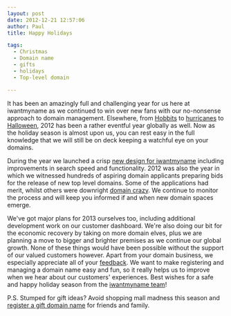 ```yaml
---
layout: post
date: 2012-12-21 12:57:06
author: Paul
title: Happy Holidays

tags:
  - Christmas
  - Domain name
  - gifts
  - holidays
  - Top-level domain

---
```


It has been an amazingly full and challenging year for us here at iwantmyname as we continued to win over new fans with our no-nonsense approach to domain management. Elsewhere, from [Hobbits](https://iwantmyname.com/blog/2012/11/in-the-domain-of-middle-earth.html) to [hurricanes](https://iwantmyname.com/blog/2012/11/why-your-domain-survived-the-sandy-storm.html) to [Halloween](https://iwantmyname.co.nz/blog/2012/10/scared-bitless.html), 2012 has been a rather eventful year globally as well. Now as the holiday season is almost upon us, you can rest easy in the full knowledge that we will still be on deck keeping 
a watchful eye on your domains.

During the year we launched a crisp [new design for iwantmyname](https://iwantmyname.com/blog/2012/07/the-new-iwantmyname.html) including improvements in search speed and functionality. 2012 was also the
 year in which we witnessed hundreds of aspiring domain applicants preparing bids for the release of new top level domains. Some of the applications had merit, whilst 
others were downright [domain crazy](https://iwantmyname.com/blog/2012/06/more-new-domains-wtf.html). We continue to monitor the process and will keep you informed if and when new domain spaces emerge.

We've got major plans for 2013 ourselves too, including additional development work on our 
customer dashboard. We're also doing our bit for the economic recovery by taking on more domain elves, plus we are planning a move to bigger and brighter premises as we continue our global growth. None
 of these things would have been possible without the support of our valued 
customers however. Apart from your domain business, we especially appreciate
 all of your [feedback](http://feedback.iwantmyname.com/forums/8008-general).
 We want to make registering and managing a domain name easy and fun, so
 it really helps us to improve when we hear about our customers' 
experiences.
Best wishes for a safe and happy holiday season from the [iwantmyname team](https://iwantmyname.com/about)!

P.S. Stumped for gift ideas? Avoid shopping mall madness this season and [register a gift domain name](https://iwantmyname.com/personal-domain-gift) for friends and family.



